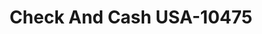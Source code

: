 ---
f_zip-code: 49431
f_state-code: MI
title: Check And Cash USA-10475
f_phone: 231-845-8600
f_city-only: Ludington
f_address: 5946 West Us Hwy 10 Ludington
f_location-unique-id: '10475'
slug: check-and-cash-usa-10475
updated-on: '2024-05-30T13:46:58.046Z'
created-on: '2024-05-30T13:36:59.803Z'
published-on: '2024-05-30T13:54:32.469Z'
f_city-state: cms/city/ludington-mi.md
f_company: cms/company/check-and-cash-usa.md
f_state: cms/state/michigan.md
layout: '[payday-loan].html'
tags: payday-loan
---